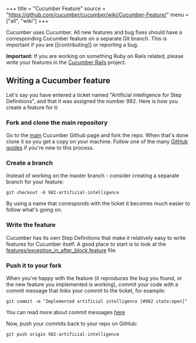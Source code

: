+++
title = "Cucumber Feature"
source = "https://github.com/cucumber/cucumber/wiki/Cucumber-Feature/"
menu = ["all", "wiki"]
+++

Cucumber uses Cucumber. All new features and bug fixes should have a corresponding Cucumber feature on a separate Git branch. This is important if you are \[\[contributing\]\] or reporting a bug.

**Important:** If you are working on something Ruby on Rails related, please write your features in the [Cucumber Rails](http://github.com/cucumber/cucumber-rails) project.

Writing a Cucumber feature
--------------------------

Let's say you have entered a ticket named "Artificial intelligence for Step Definitions", and that it was assigned the number 982. Here is how you create a feature for it:

### Fork and clone the main repository

Go to the [main](http://github.com/cucumber/cucumber) Cucumber Github page and fork the repo. When that's done clone it so you get a copy on your machine. Follow one of the many [GitHub guides](http://github.com/guides) if you're new to this process.

### Create a branch

Instead of working on the master branch - consider creating a separate branch for your feature:

    git checkout -b 982-artificial-intelligence

By using a name that corresponds with the ticket it becomes much easier to follow what's going on.

### Write the feature

Cucumber has its own Step Definitions that make it relatively easy to write features for Cucumber itself. A good place to start is to look at the [features/exception\_in\_after\_block.feature](https://github.com/cucumber/cucumber/blob/master/features/docs/exception_in_after_hook.feature) file.

### Push it to your fork

When you're happy with the feature (it reproduces the bug you found, or the new feature you implemented is working), commit your code with a commit message that links your commit to the ticket, for example:

    git commit -m "Implemented artificial intelligence [#982 state:open]"

You can read more about commit messages [here](https://web.archive.org/web/20080415045655/http://hoth.entp.com/2008/4/11/github-and-lighthouse-sitting-in-a-tree)

Now, push your commits back to your repo on GitHub:

    git push origin 982-artificial-intelligence
